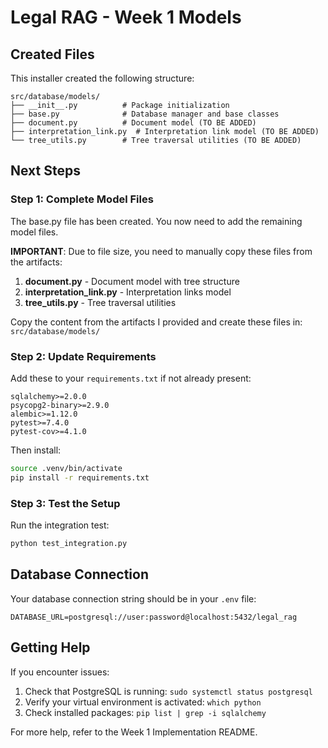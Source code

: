 # Legal RAG - Week 1 Models

## Created Files

This installer created the following structure:

```
src/database/models/
├── __init__.py          # Package initialization
├── base.py              # Database manager and base classes
├── document.py          # Document model (TO BE ADDED)
├── interpretation_link.py  # Interpretation link model (TO BE ADDED)
└── tree_utils.py        # Tree traversal utilities (TO BE ADDED)
```

## Next Steps

### Step 1: Complete Model Files

The base.py file has been created. You now need to add the remaining model files.

**IMPORTANT**: Due to file size, you need to manually copy these files from the artifacts:

1. **document.py** - Document model with tree structure
2. **interpretation_link.py** - Interpretation links model
3. **tree_utils.py** - Tree traversal utilities

Copy the content from the artifacts I provided and create these files in:
`src/database/models/`

### Step 2: Update Requirements

Add these to your `requirements.txt` if not already present:

```
sqlalchemy>=2.0.0
psycopg2-binary>=2.9.0
alembic>=1.12.0
pytest>=7.4.0
pytest-cov>=4.1.0
```

Then install:
```bash
source .venv/bin/activate
pip install -r requirements.txt
```

### Step 3: Test the Setup

Run the integration test:
```bash
python test_integration.py
```

## Database Connection

Your database connection string should be in your `.env` file:

```
DATABASE_URL=postgresql://user:password@localhost:5432/legal_rag
```

## Getting Help

If you encounter issues:
1. Check that PostgreSQL is running: `sudo systemctl status postgresql`
2. Verify your virtual environment is activated: `which python`
3. Check installed packages: `pip list | grep -i sqlalchemy`

For more help, refer to the Week 1 Implementation README.
